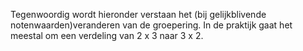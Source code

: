 Tegenwoordig wordt hieronder verstaan het (bij gelijkblivende notenwaarden)veranderen van de groepering.
In de praktijk gaat het meestal om een verdeling van 2 x 3 naar 3 x 2.

